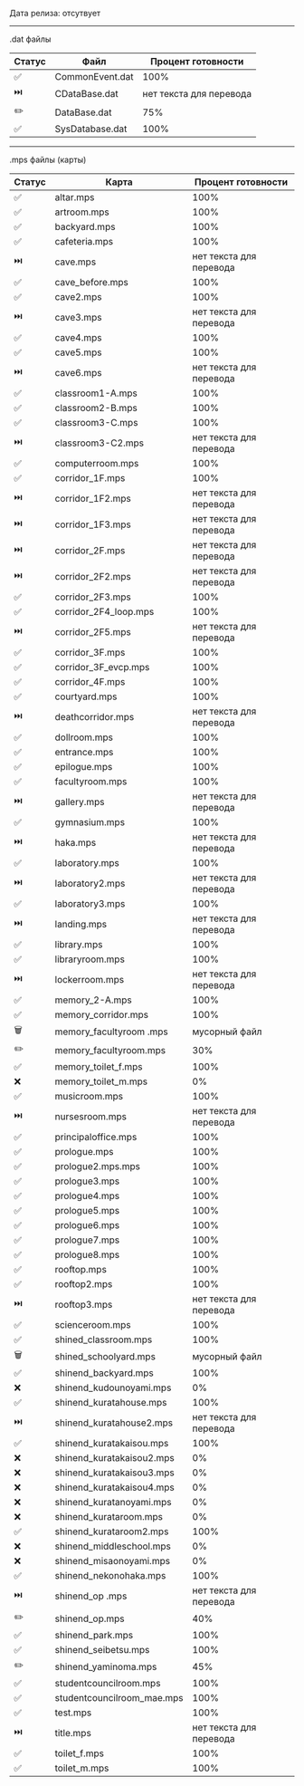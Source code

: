 Дата релиза: отсутвует

<hr>
.dat файлы

| Статус | Файл | Процент готовности |
| ------ | ----- | ------------------ |
| ✅ | CommonEvent.dat | 100% |
| ⏭️ | CDataBase.dat | нет текста для перевода |
| ✏️ | DataBase.dat | 75% |
| ✅ | SysDatabase.dat | 100% |

<hr>
.mps файлы (карты) 

| Статус | Карта | Процент готовности |
| ------ | ----- | ------------------ |
| ✅ | altar.mps | 100% |
| ✅ | artroom.mps  | 100% |
| ✅ | backyard.mps | 100% |
| ✅ | cafeteria.mps | 100% |
| ⏭️ | cave.mps | нет текста для перевода |
| ✅ | cave_before.mps | 100% |
| ✅ | cave2.mps | 100% |
| ⏭️ | cave3.mps | нет текста для перевода |
| ✅ | cave4.mps | 100% |
| ✅ | cave5.mps | 100% |
| ⏭️ | cave6.mps | нет текста для перевода |
| ✅ | classroom1-A.mps | 100% |
| ✅ | classroom2-B.mps | 100% |
| ✅ | classroom3-C.mps | 100% |
| ⏭️ | classroom3-C2.mps | нет текста для перевода |
| ✅ | computerroom.mps | 100% |
| ✅ | corridor_1F.mps | 100% |
| ⏭️ | corridor_1F2.mps | нет текста для перевода |
| ⏭️ | corridor_1F3.mps | нет текста для перевода |
| ⏭️ | corridor_2F.mps | нет текста для перевода |
| ⏭️ | corridor_2F2.mps | нет текста для перевода |
| ✅ | corridor_2F3.mps | 100% |
| ✅ | corridor_2F4_loop.mps | 100% |
| ⏭️ | corridor_2F5.mps | нет текста для перевода |
| ✅ | corridor_3F.mps | 100% |
| ✅ | corridor_3F_evcp.mps | 100% |
| ✅ | corridor_4F.mps | 100% |
| ✅ | courtyard.mps | 100% | 
| ⏭️ | deathcorridor.mps | нет текста для перевода |
| ✅ | dollroom.mps | 100% |
| ✅ | entrance.mps | 100% |
| ✅ | epilogue.mps | 100% |
| ✅ | facultyroom.mps | 100% |
| ⏭️ | gallery.mps | нет текста для перевода |
| ✅ | gymnasium.mps | 100% |
| ⏭️ | haka.mps | нет текста для перевода |
| ✅ | laboratory.mps | 100% |
| ⏭️ | laboratory2.mps | нет текста для перевода |
| ✅ | laboratory3.mps | 100% |
| ⏭️ | landing.mps | нет текста для перевода |
| ✅ | library.mps | 100% |
| ✅ | libraryroom.mps | 100% |
| ⏭️ | lockerroom.mps | нет текста для перевода |
| ✅ | memory_2-A.mps | 100% |
| ✅ | memory_corridor.mps | 100% |
| 🗑️ | memory_facultyroom .mps | мусорный файл |
| ✏️ | memory_facultyroom.mps | 30% |
| ✅ | memory_toilet_f.mps | 100% |
| ❌ | memory_toilet_m.mps | 0% |
| ✅ | musicroom.mps | 100% |
| ⏭️ | nursesroom.mps | нет текста для перевода |
| ✅ | principaloffice.mps | 100% |
| ✅ | prologue.mps | 100% |
| ✅ | prologue2.mps.mps | 100% |
| ✅ | prologue3.mps | 100% |
| ✅ | prologue4.mps | 100% |
| ✅ | prologue5.mps | 100% |
| ✅ | prologue6.mps | 100% |
| ✅ | prologue7.mps | 100% |
| ✅ | prologue8.mps | 100% |
| ✅ | rooftop.mps | 100% |
| ✅ | rooftop2.mps | 100% |
| ⏭️ | rooftop3.mps | нет текста для перевода |
| ✅ | scienceroom.mps | 100% |
| ✅ | shined_classroom.mps | 100% |
| 🗑️ | shined_schoolyard.mps | мусорный файл |
| ✅ | shinend_backyard.mps | 100% |
| ❌ | shinend_kudounoyami.mps | 0% |
| ✅ | shinend_kuratahouse.mps | 100% |
| ⏭️ | shinend_kuratahouse2.mps | нет текста для перевода |
| ✅ | shinend_kuratakaisou.mps | 100% |
| ❌ | shinend_kuratakaisou2.mps | 0% |
| ❌ | shinend_kuratakaisou3.mps | 0% |
| ❌ | shinend_kuratakaisou4.mps | 0% |
| ❌ | shinend_kuratanoyami.mps | 0% |
| ❌ | shinend_kurataroom.mps | 0% |
| ✅ | shinend_kurataroom2.mps | 100% |
| ❌ | shinend_middleschool.mps | 0% |
| ❌ | shinend_misaonoyami.mps | 0% |
| ✅ | shinend_nekonohaka.mps | 100% |
| ⏭️ | shinend_op .mps | нет текста для перевода |
| ✏️ | shinend_op.mps | 40% |
| ✅ | shinend_park.mps | 100% |
| ✅ | shinend_seibetsu.mps | 100% |
| ✏️ | shinend_yaminoma.mps | 45% |
| ✅ | studentcouncilroom.mps | 100% |
| ✅ | studentcouncilroom_mae.mps | 100% |
| ✅ | test.mps | 100% |
| ⏭️ | title.mps | нет текста для перевода |
| ✅ | toilet_f.mps | 100% |
| ✅ | toilet_m.mps | 100% |
